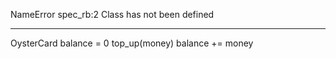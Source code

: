 NameError
spec_rb:2
Class has not been defined

---------

OysterCard 
balance = 0
top_up(money)
balance += money
